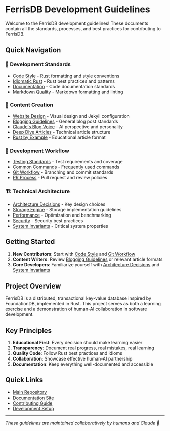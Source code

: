 # FerrisDB Development Guidelines

Welcome to the FerrisDB development guidelines! These documents contain all the standards, processes, and best practices for contributing to FerrisDB.

## Quick Navigation

### 📝 Development Standards

- [Code Style](development/code-style.md) - Rust formatting and style conventions
- [Idiomatic Rust](development/idiomatic-rust.md) - Rust best practices and patterns
- [Documentation](development/documentation.md) - Code documentation standards
- [Markdown Quality](development/markdown-quality.md) - Markdown formatting and linting

### 🎨 Content Creation

- [Website Design](content/website-design.md) - Visual design and Jekyll configuration
- [Blogging Guidelines](content/blogging.md) - General blog post standards
- [Claude's Blog Voice](content/claude-blog-voice.md) - AI perspective and personality
- [Deep Dive Articles](content/deep-dive-articles.md) - Technical article structure
- [Rust by Example](content/rust-by-example.md) - Educational article format

### 🔄 Development Workflow

- [Testing Standards](workflow/testing.md) - Test requirements and coverage
- [Common Commands](workflow/commands.md) - Frequently used commands
- [Git Workflow](workflow/git-workflow.md) - Branching and commit standards
- [PR Process](workflow/pr-process.md) - Pull request and review policies

### 🏗️ Technical Architecture

- [Architecture Decisions](technical/architecture.md) - Key design choices
- [Storage Engine](technical/storage-engine.md) - Storage implementation guidelines
- [Performance](technical/performance.md) - Optimization and benchmarking
- [Security](technical/security.md) - Security best practices
- [System Invariants](technical/invariants.md) - Critical system properties

## Getting Started

1. **New Contributors**: Start with [Code Style](development/code-style.md) and [Git Workflow](workflow/git-workflow.md)
2. **Content Writers**: Review [Blogging Guidelines](content/blogging.md) or relevant article formats
3. **Core Developers**: Familiarize yourself with [Architecture Decisions](technical/architecture.md) and [System Invariants](technical/invariants.md)

## Project Overview

FerrisDB is a distributed, transactional key-value database inspired by FoundationDB, implemented in Rust. This project serves as both a learning exercise and a demonstration of human-AI collaboration in software development.

## Key Principles

1. **Educational First**: Every decision should make learning easier
2. **Transparency**: Document real progress, real mistakes, real learning
3. **Quality Code**: Follow Rust best practices and idioms
4. **Collaboration**: Showcase effective human-AI partnership
5. **Documentation**: Keep everything well-documented and accessible

## Quick Links

- [Main Repository](https://github.com/ferrisdb/ferrisdb)
- [Documentation Site](https://ferrisdb.org/)
- [Contributing Guide](../../CONTRIBUTING.md)
- [Development Setup](../../DEVELOPMENT.md)

---

_These guidelines are maintained collaboratively by humans and Claude 🤖_
